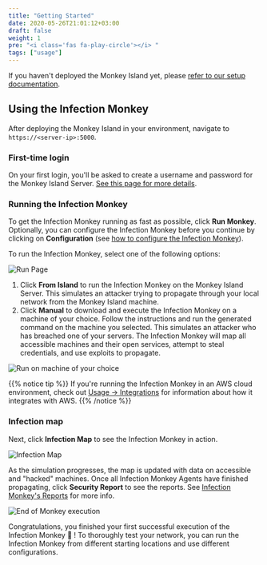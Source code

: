 ```yaml
---
title: "Getting Started"
date: 2020-05-26T21:01:12+03:00
draft: false
weight: 1
pre: "<i class='fas fa-play-circle'></i> "
tags: ["usage"]
---
```



<!-- TODO: Update screenshots -->

If you haven't deployed the Monkey Island yet, please [refer to our setup documentation](/setup).

## Using the Infection Monkey

After deploying the Monkey Island in your environment, navigate to `https://<server-ip>:5000`.

### First-time login

On your first login, you'll be asked to create a username and password for the Monkey Island Server. [See this page for more details](../../setup/accounts-and-security).

### Running the Infection Monkey

To get the Infection Monkey running as fast as possible, click **Run Monkey**. Optionally, you can configure the Infection Monkey before you continue by clicking on **Configuration** (see [how to configure the Infection Monkey](../configuration)).

To run the Infection Monkey, select one of the following options:

![Run Page](/images/island/run_monkey_page/run_monkey.png "Run Page")

1. Click **From Island** to run the Infection Monkey on the Monkey Island Server. This simulates an attacker trying to propagate through your local network from the Monkey Island machine.
2. Click **Manual**  to download and execute the Infection Monkey on a machine of your choice.
Follow the instructions and run the generated command on the machine you selected. This simulates an attacker who has breached one of your servers. The Infection Monkey will map all accessible machines and their open services, attempt to steal credentials, and use exploits to propagate.

![Run on machine of your choice](/images/island/run_monkey_page/run_monkey_on_machine.png "Run on machine of your choice")

{{% notice tip %}}
If you're running the Infection Monkey in an AWS cloud environment, check out [Usage -> Integrations](../../usage/integrations) for information about how it integrates with AWS.
{{% /notice %}}

### Infection map

Next, click **Infection Map** to see the Infection Monkey in action.

![Infection Map](/images/island/infection_map_page/infection_map.png "Infection Map")

As the simulation progresses, the map is updated with data on accessible and "hacked" machines. Once
all Infection Monkey Agents have finished propagating, click **Security Report** to see the reports. See [Infection Monkey's Reports](../reports) for more info.

![End of Monkey execution](/images/island/infection_map_page/infection_map_with_arrow_to_report.jpg "End of Monkey execution")

Congratulations, you finished your first successful execution of the Infection Monkey 🎉 ! To thoroughly test your network, you can run the Infection Monkey from different starting locations and use different configurations.

